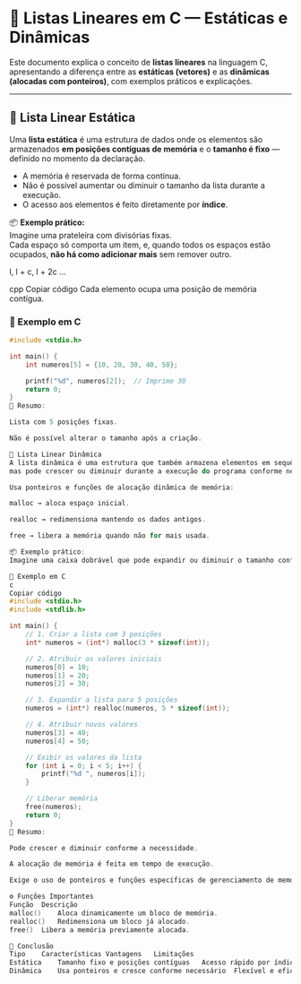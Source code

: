 # 📘 Listas Lineares em C — Estáticas e Dinâmicas

Este documento explica o conceito de **listas lineares** na linguagem C, apresentando a diferença entre as **estáticas (vetores)** e as **dinâmicas (alocadas com ponteiros)**, com exemplos práticos e explicações.

---

## 🔹 Lista Linear Estática

Uma **lista estática** é uma estrutura de dados onde os elementos são armazenados **em posições contíguas de memória** e o **tamanho é fixo** — definido no momento da declaração.

- A memória é reservada de forma contínua.
- Não é possível aumentar ou diminuir o tamanho da lista durante a execução.
- O acesso aos elementos é feito diretamente por **índice**.

📦 **Exemplo prático:**  
Imagine uma prateleira com divisórias fixas.  
Cada espaço só comporta um item, e, quando todos os espaços estão ocupados, **não há como adicionar mais** sem remover outro.

l, l + c, l + 2c ...

cpp
Copiar código
Cada elemento ocupa uma posição de memória contígua.

### 🧠 Exemplo em C

```c
#include <stdio.h>

int main() {
    int numeros[5] = {10, 20, 30, 40, 50};

    printf("%d", numeros[2]);  // Imprime 30
    return 0;
}
📍 Resumo:

Lista com 5 posições fixas.

Não é possível alterar o tamanho após a criação.

🔹 Lista Linear Dinâmica
A lista dinâmica é uma estrutura que também armazena elementos em sequência,
mas pode crescer ou diminuir durante a execução do programa conforme necessário.

Usa ponteiros e funções de alocação dinâmica de memória:

malloc → aloca espaço inicial.

realloc → redimensiona mantendo os dados antigos.

free → libera a memória quando não for mais usada.

📦 Exemplo prático:
Imagine uma caixa dobrável que pode expandir ou diminuir o tamanho conforme você adiciona ou remove itens.

🧠 Exemplo em C
c
Copiar código
#include <stdio.h>
#include <stdlib.h>

int main() {
    // 1. Criar a lista com 3 posições
    int* numeros = (int*) malloc(3 * sizeof(int));

    // 2. Atribuir os valores iniciais
    numeros[0] = 10;
    numeros[1] = 20;
    numeros[2] = 30;

    // 3. Expandir a lista para 5 posições
    numeros = (int*) realloc(numeros, 5 * sizeof(int));

    // 4. Atribuir novos valores
    numeros[3] = 40;
    numeros[4] = 50;

    // Exibir os valores da lista
    for (int i = 0; i < 5; i++) {
        printf("%d ", numeros[i]);
    }

    // Liberar memória
    free(numeros);
    return 0;
}
📍 Resumo:

Pode crescer e diminuir conforme a necessidade.

A alocação de memória é feita em tempo de execução.

Exige o uso de ponteiros e funções específicas de gerenciamento de memória.

⚙️ Funções Importantes
Função	Descrição
malloc()	Aloca dinamicamente um bloco de memória.
realloc()	Redimensiona um bloco já alocado.
free()	Libera a memória previamente alocada.

📘 Conclusão
Tipo	Características	Vantagens	Limitações
Estática	Tamanho fixo e posições contíguas	Acesso rápido por índice	Não redimensionável
Dinâmica	Usa ponteiros e cresce conforme necessário	Flexível e eficiente no uso de memória	Mais complexa de implementar
